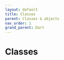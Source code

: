 ```yaml
---
layout: default
title: Classes
parent: Classes & objects
nav_order: 1
grand_parent: Dart
---
```


# Classes
